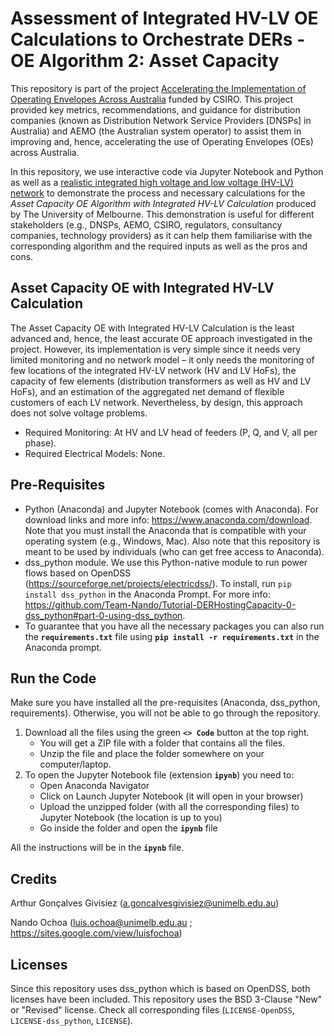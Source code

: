 # Assessment of Integrated HV-LV OE Calculations to Orchestrate DERs - OE Algorithm 2: Asset Capacity

This repository is part of the project [Accelerating the Implementation of Operating Envelopes Across Australia](https://electrical.eng.unimelb.edu.au/power-energy/projects/accelerating-the-implementation-of-operating-envelopes-across-australia) funded by CSIRO. This project provided key metrics, recommendations, and guidance for distribution companies (known as Distribution Network Service Providers [DNSPs] in Australia) and AEMO (the Australian system operator) to assist them in improving and, hence, accelerating the use of Operating Envelopes (OEs) across Australia.

In this repository, we use interactive code via Jupyter Notebook and Python as well as a [realistic integrated high voltage and low voltage (HV-LV) network](https://github.com/Team-Nando/MV-LV-Networks) to demonstrate the process and necessary calculations for the *Asset Capacity OE Algorithm with Integrated HV-LV Calculation* produced by The University of Melbourne. This demonstration is useful for different stakeholders (e.g., DNSPs, AEMO, CSIRO, regulators, consultancy companies, technology providers) as it can help them familiarise with the corresponding algorithm and the required inputs as well as the pros and cons.

## Asset Capacity OE with Integrated HV-LV Calculation
The Asset Capacity OE with Integrated HV-LV Calculation is the least advanced and, hence, the least accurate OE approach investigated in the project. However, its implementation is very simple since it needs very limited monitoring and no network model – it only needs the monitoring of few locations of the integrated HV-LV network (HV and LV HoFs), the capacity of few elements (distribution transformers as well as HV and LV HoFs), and an estimation of the aggregated net demand of flexible customers of each LV network. Nevertheless, by design, this approach does not solve voltage problems.
- Required Monitoring: At HV and LV head of feeders (P, Q, and V, all per phase).
- Required Electrical Models: None.

## Pre-Requisites
- Python (Anaconda) and Jupyter Notebook (comes with Anaconda). For download links and more info: https://www.anaconda.com/download. Note that you must install the Anaconda that is compatible with your operating system (e.g., Windows, Mac). Also note that this repository is meant to be used by individuals (who can get free access to Anaconda).
- dss_python module. We use this Python-native module to run power flows based on OpenDSS (https://sourceforge.net/projects/electricdss/). To install, run `pip install dss_python` in the Anaconda Prompt. For more info: https://github.com/Team-Nando/Tutorial-DERHostingCapacity-0-dss_python#part-0-using-dss_python.
- To guarantee that you have all the necessary packages you can also run the **`requirements.txt`** file using **`pip install -r requirements.txt`** in the Anaconda prompt.

## Run the Code
Make sure you have installed all the pre-requisites (Anaconda, dss_python, requirements). Otherwise, you will not be able to go through the repository.

1. Download all the files using the green **`<> Code`** button at the top right.
   - You will get a ZIP file with a folder that contains all the files.
   - Unzip the file and place the folder somewhere on your computer/laptop.
2. To open the Jupyter Notebook file (extension **`ipynb`**) you need to:
   - Open Anaconda Navigator
   - Click on Launch Jupyter Notebook (it will open in your browser)
   - Upload the unzipped folder (with all the corresponding files) to Jupyter Notebook (the location is up to you)
   - Go inside the folder and open the **`ipynb`** file

All the instructions will be in the **`ipynb`** file.

## Credits

Arthur Gonçalves Givisiez (a.goncalvesgivisiez@unimelb.edu.au)

Nando Ochoa (luis.ochoa@unimelb.edu.au ; https://sites.google.com/view/luisfochoa)

## Licenses

Since this repository uses dss_python which is based on OpenDSS, both licenses have been included. This repository uses the BSD 3-Clause "New" or "Revised" license. Check all corresponding files (`LICENSE-OpenDSS`, `LICENSE-dss_python`, `LICENSE`).
